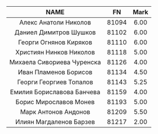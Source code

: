 |            NAME            |   FN   |  Mark  |
|:--------------------------:|:------:|:------:|
|    Алекс Анатоли Николов   |  81094 |  6.00  |
|   Даниел Димитров Шушков   |  81102 |  6.00  |
|   Георги Огнянов Киряков   |  81110 |  6.00  |
|   Християн Нинков Николов  |  81118 |  5.00  |
| Михаела Сивориева Чуренска |  81126 |  4.00  |
|    Иван Пламенов Борисов   |  81134 |  4.50  |
|   Георги Георгиев Топалов  |  81143 |  5.25  |
| Емилия Бориславова Банчева |  81159 |  4.00  |
|   Борис Мирославов Монев   |  81193 |  5.00  |
|    Марк Антонов Андонов    |  81209 |  5.50  |
|   Илиян Магдаленов Барзев  |  81217 |  2.00  |

